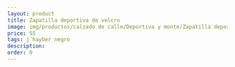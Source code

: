 ```yaml
---
layout: product
title: Zapatilla deportiva de velcro
image: img/productos/calzado de calle/Deportiva y monte/Zapatilla deportiva de velcro=55=j´hayber negro.webp
price: 55
tags: j´hayber negro
description: 
order: 0
---
```

